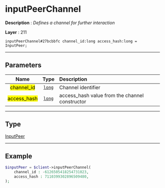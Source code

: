 # inputPeerChannel

**Description** : *Defines a channel for further interaction*

**Layer** : 211

```tl
inputPeerChannel#27bcbbfc channel_id:long access_hash:long = InputPeer;
```

---

## Parameters

| Name | Type | Description |
| :---: | :---: | :--- |
| <mark>channel_id</mark> | [`long`](type/long) | Channel identifier |
| <mark>access_hash</mark> | [`long`](type/long) | access_hash value from the channel constructor |

---

## Type

[InputPeer](type/InputPeer)

---

## Example

```php
$inputPeer = $client->inputPeerChannel(
	channel_id : -6126505418254731023,
	access_hash : 7110399302896509480,
);
```